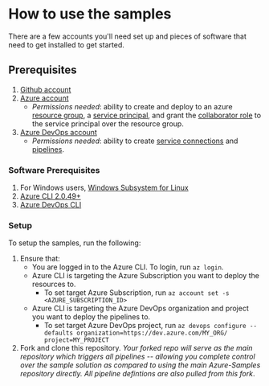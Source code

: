 # How to use the samples

There are a few accounts you'll need set up and pieces of software that need to get installed to get started.

## Prerequisites

1. [Github account](https://github.com/)
2. [Azure account](https://azure.microsoft.com/en-au/free/search/?&ef_id=Cj0KCQiAr8bwBRD4ARIsAHa4YyLdFKh7JC0jhbxhwPeNa8tmnhXciOHcYsgPfNB7DEFFGpNLTjdTPbwaAh8bEALw_wcB:G:s&OCID=AID2000051_SEM_O2ShDlJP&MarinID=O2ShDlJP_332092752199_azure%20account_e_c__63148277493_aud-390212648371:kwd-295861291340&lnkd=Google_Azure_Brand&dclid=CKjVuKOP7uYCFVapaAoddSkKcA)
   - *Permissions needed*: ability to create and deploy to an azure [resource group](https://docs.microsoft.com/en-us/azure/azure-resource-manager/management/overview), a [service principal](https://docs.microsoft.com/en-us/azure/active-directory/develop/app-objects-and-service-principals), and grant the [collaborator role](https://docs.microsoft.com/en-us/azure/role-based-access-control/overview) to the service principal over the resource group.
3. [Azure DevOps account](https://azure.microsoft.com/en-us/services/devops/)
   - *Permissions needed*: ability to create [service connections](https://docs.microsoft.com/en-us/azure/devops/pipelines/library/service-endpoints?view=azure-devops&tabs=yaml) and [pipelines](https://docs.microsoft.com/en-us/azure/devops/pipelines/get-started/pipelines-get-started?view=azure-devops&tabs=yaml).

### Software Prerequisites

1. For Windows users, [Windows Subsystem for Linux](https://docs.microsoft.com/en-us/windows/wsl/install-win10)
2. [Azure CLI 2.0.49+](https://docs.microsoft.com/en-us/cli/azure/install-azure-cli?view=azure-cli-latest)
3. [Azure DevOps CLI](https://marketplace.visualstudio.com/items?itemName=ms-vsts.cli)

### Setup

To setup the samples, run the following:

1. Ensure that:
   - You are logged in to the Azure CLI. To login, run `az login`.
   - Azure CLI is targeting the Azure Subscription you want to deploy the resources to.
      - To set target Azure Subscription, run `az account set -s <AZURE_SUBSCRIPTION_ID>`
   - Azure CLI is targeting the Azure DevOps organization and project you want to deploy the pipelines to. 
      - To set target Azure DevOps project, run `az devops configure --defaults organization=https://dev.azure.com/MY_ORG/ project=MY_PROJECT`
2. Fork and clone this repository.
*Your forked repo will serve as the main repository which triggers all pipelines -- allowing you complete control over the sample solution as compared to using the main Azure-Samples repository directly.*
*All pipeline defintions are also pulled from this fork*.